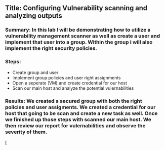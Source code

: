 

## Title: Configuring Vulnerability scanning and analyzing outputs

### Summary: In this lab I will be demonstrating how to utilize a vulnerability management scanner as well as create a user and implement that user into a group. Within the group i will also implement the right security policies.


 ### Steps: 
 - Create group and user
 - Implement group policies and user right assignments
 - Open a seperate (VM) and create credential for our host 
 - Scan our main host and analyze the potential vulernabilities 

### Results: We created a secured group with both the right policies and user assigments. We created a credential for our host that going to be scan and create a new task as well. Once we finished up those steps with scanned our main host. We then review our report for vulernabilities and observe the severity of them.
[
